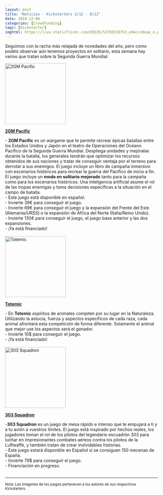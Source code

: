 ```yaml
---
layout: post
title: "Noticias - Kickstarters 2/12 - 8/12"
date: 2019-12-08
categories: [Crowdfunding]
tags: [Kickstarter]
imghtml: https://live.staticflickr.com/65535/53793210753_e94ccc0eae_o.png
---
```


Seguimos con la racha más relajada de novedades del año, pero como podéis 
observar aún tenemos proyectos en solitario, esta semana hay varios que tratan 
sobre la Segunda Guerra Mundial:

<div class="row">
    <div class="col-md-3">
        <img width="200" height="200"
            src="https://ksr-ugc.imgix.net/assets/027/254/637/d0f2e7095a29e0362d03747f9a16bd09_original.jpg?ixlib=rb-2.1.0&w=680&fit=max&v=1574082540&auto=format&gif-q=50&q=92&s=52525097f6cd7c0f888a2361e71c5d3e"
            class="img-thumbnail" alt="2GM Pacific">
    </div>
    <div class="col-md-9">
        <p>
            <a target="_blank" 
                href="https://www.kickstarter.com/projects/dracoideas/2gm-pacific-wwii-wargame?ref=mazmorreoensolitario">
            <strong>2GM Pacific</strong>
            </a>
        </p>
           - <strong>2GM Pacific</strong> es un wargame que te permite recrear
            épicas batallas entre los Estados Unidos y Japón en el teatro de
            Operaciones del Océano Pacífico de la Segunda Guerra
            Mundial. Despliega unidades y mejóralas durante la batalla, los
            generales tendrán que optimizar los recursos obtenidos de sus
            naciones y tratar de conseguir ventaja por el terreno para derrotar
            a sus enemigos. El juego incluye un libro de campaña inmersivo con
            escenarios históricos para recrear la guerra del Pacífico de inicio
            a fin. El juego incluye un <strong>modo en solitario
            mejorado</strong> tanto para la campaña como para los escenarios
            históricos. Una inteligencia artificial asume el rol de las tropas
            enemigas y toma decisiones específicas a la situación en el campo
            de batalla.
            <br>
            - Este juego está disponible en español.
            <br>
           - Invierte 39€ para conseguir el juego.
           <br>
           - Invierte 69€ para conseguir el juego y la expansión del Frente del
           Este (Alemania/URSS) o la expansión de África del Norte
           (Italia/Reino Unido).
           <br>
           - Invierte 130€ para conseguir el juego, el juego base anterior y las
           dos expansiones.
           <br>
           - ¡Ya está financiado!
    </div>
</div>
<br>

<div class="row">
    <div class="col-md-3">
        <img width="200" height="200"
            src="https://ksr-ugc.imgix.net/assets/027/398/513/4eb6470a388d036516a7a8b9db77dd7b_original.png?ixlib=rb-2.1.0&w=680&fit=max&v=1575304518&auto=format&gif-q=50&lossless=true&s=5f04f1221284164f64de8dbcd26c4c99"
            class="img-thumbnail" alt="Totemic">
    </div>
    <div class="col-md-9">
        <p>
            <a target="_blank" 
                href="https://www.kickstarter.com/projects/kolossalgames/totemic?ref=mazmorreoensolitario">
            <strong>Totemic</strong>
            </a>
        </p>
           - En <strong>Totemic</strong> espíritus de animales compiten por su
            lugar en la Naturaleza. Utilizando la astucia, fuerza y aspectos
            específicos de cada raza, cada animal afrontará esta competición de
            forma diferente. Solamente el animal que mejor use los aspectos
            será el ganador.
            <br>
           - Invierte 10$ para conseguir el juego.
           <br>
           - ¡Ya está financiado!
    </div>
</div>
<br>

<div class="row">
    <div class="col-md-3">
        <img width="200" height="200"
            src="https://ksr-ugc.imgix.net/assets/027/396/217/ca9da379403006f73af94107564faceb_original.jpg?ixlib=rb-2.1.0&w=680&fit=max&v=1575286657&auto=format&gif-q=50&q=92&s=20340a840b7807c4c215e25a2938e6ab"
            class="img-thumbnail" alt="303 Squadron">
    </div>
    <div class="col-md-9">
        <p>
            <a target="_blank" 
                href="https://www.kickstarter.com/projects/hobbity/303-squadron-board-game?ref=mazmorreoensolitario">
            <strong>303 Squadron</strong>
            </a>
        </p>
           -<strong>303 Squadron</strong> es un juego de mesa rápido e intenso
           que te empujará a ti y a tu avión a vuestros límites. El juego está
           inspirado por hechos reales, los jugadores toman el rol de los
           pilotos del legendario escuadrón 303 para luchar en impresionantes
           combates aéreos contra los pilotos de la Luftwaffe, y también tratan
           de crear inolvidables historias.
            <br>
            - Este juego estará disponible en Español si se consiguen 150
            mecenas de España.
            <br>
           - Invierte 79$ para conseguir el juego.
           <br>
           - Financiación en progreso.
    </div>
</div>
<br>

<hr>

<small>Nota: Las imágenes de los juegos pertenecen a los autores de sus
respectivos Kickstarters.</small>
